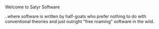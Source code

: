 Welcome to Satyr Software

..where software is written by half-goats who prefer nothing to do with conventional theories and just outright "free roaming" software in the wild.
